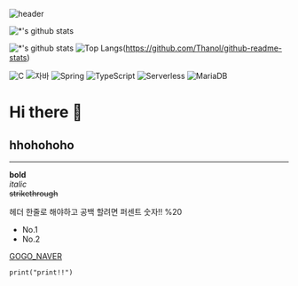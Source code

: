 ![header](https://capsule-render.vercel.app/api?type=wave&color=auto&height=300&section=header&text=깃허브%20특강&fontSize=90)

![*'s github stats](https://github-readme-stats.vercel.app/api?username=Thanol)

![*'s github stats](https://github-readme-stats.vercel.app/api?username=Thanol&show_icons=true&theme=radical)
![Top Langs](https://github-readme-stats.vercel.app/api/top-langs/?username=Thanol)(https://github.com/Thanol/github-readme-stats)

![C](https://img.shields.io/badge/-C-123456?style=flat-square&logo=C&logoColor=black)
![자바](https://img.shields.io/badge/-자바-007396?style=flat&logo=Java&logoColor=ffffff)
![Spring](https://img.shields.io/badge/-Spring-6DB33F?style=for-the-badge&logo=Spring&logoColor=white)
![TypeScript](https://img.shields.io/badge/-TypeScript-3178C6?style=flat-square&logo=TypeScript&logoColor=white)
![Serverless](https://img.shields.io/badge/-Serverless-FD5750?style=flat-square&logo=Serverless&logoColor=magenta)
![MariaDB](https://img.shields.io/badge/-MariaDB-1F305F?style=flat-square&logo=mariadb&logoColor=white)

# Hi there 👋
## hhohohoho
---
**bold**<br>
*italic*<br>
~~strikethrough~~<br>

헤더 한줄로 해야하고 공백 할려면 퍼센트 숫자!! %20

* No.1
* No.2

[GOGO_NAVER](https://www.naver.com)

```
print("print!!")
```
